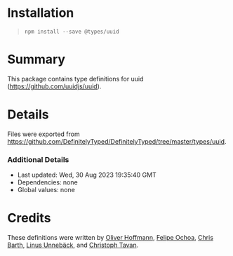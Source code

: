 # Installation
> `npm install --save @types/uuid`

# Summary
This package contains type definitions for uuid (https://github.com/uuidjs/uuid).

# Details
Files were exported from https://github.com/DefinitelyTyped/DefinitelyTyped/tree/master/types/uuid.

### Additional Details
 * Last updated: Wed, 30 Aug 2023 19:35:40 GMT
 * Dependencies: none
 * Global values: none

# Credits
These definitions were written by [Oliver Hoffmann](https://github.com/iamolivinius), [Felipe Ochoa](https://github.com/felipeochoa), [Chris Barth](https://github.com/cjbarth), [Linus Unnebäck](https://github.com/LinusU), and [Christoph Tavan](https://github.com/ctavan).
